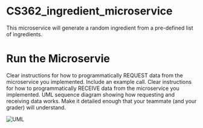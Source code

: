 # CS362_ingredient_microservice

This microservice will generate a random ingredient from a pre-defined list of ingredients.

#
# Run the Microservie

Clear instructions for how to programmatically REQUEST data from the microservice you implemented. Include an example call.
Clear instructions for how to programmatically RECEIVE data from the microservice you implemented.
UML sequence diagram showing how requesting and receiving data works. Make it detailed enough that your teammate (and your grader) will understand.

![UML](https://github.com/user-attachments/assets/cbfb6f3d-9fb3-482e-9fae-4ccbbc239ad7)

